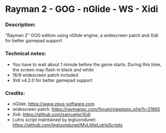 # Rayman 2 - GOG - nGlide - WS - Xidi
### Description:
"Rayman 2" GOG edition using nGlide engine, a widescreen patch and Xidi for better gamepad support
### Technical notes:
- You have to wait about 1 minute before the game starts. During this time, the screen may flash in black and white
- 16/9 widescreen patch included
- Xidi v4.2.0 for better gamepad support
### Credits:
- nGlide: https://www.zeus-software.com
- widescreen patch: https://raymanpc.com/forum/viewtopic.php?t=21665
- Xidi: https://github.com/samuelgr/Xidi
- Lutris script maintained by legluondunet: https://github.com/legluondunet/MyLittleLutrisScripts
